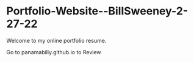 # Portfolio-Website--BillSweeney-2-27-22

Welcome to my online portfolio resume.

Go to panamabilly.github.io to Review
